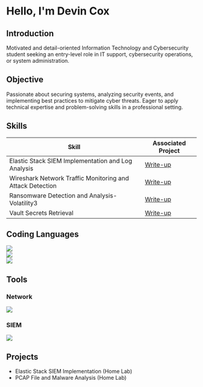 # Hello, I'm Devin Cox
## Introduction
Motivated and detail-oriented Information Technology and Cybersecurity student seeking an entry-level role in IT support, cybersecurity operations, or system administration. 

## Objective

 Passionate about securing systems, analyzing security events, and implementing best practices to mitigate cyber threats. 
 Eager to apply technical expertise and problem-solving skills in a professional setting.

## Skills

| Skill                                         | Associated Project         |
|-----------------------------------------------|----------------------------|
| Elastic Stack SIEM Implementation and Log Analysis          | <a href="https://google.com">Write-up</a>|
| Wireshark Network Traffic Monitoring and Attack Detection | <a href="https://github.com/DevinC12346/Detection-and-Malware-Analysis-Lab/blob/main/Hawkeye%20Lab.md">Write-up</a>|
| Ransomware Detection and Analysis-Volatility3| <a href =https://github.com/DevinC12346/Ransomware-Lab-Analysis/blob/main/README.md>Write-up</a>|
|Vault Secrets Retrieval| <a href =https://github.com/DevinC12346/Vault_Secrets_Writeup/blob/main/vault_secret_retrieval_technical_writeup.md>Write-up</a>|




## Coding Languages
<div>
    <img src="https://img.shields.io/badge/-Python-3776AB?&style=for-the-badge&logo=Python&logoColor=white" />
</div>

<div>
    <img src="https://img.shields.io/badge/-Java-007396?&style=for-the-badge&logo=Java&logoColor=white" />
</div>

<div>
    <img src="https://img.shields.io/badge/-Microsoft%20SQL%20Server-CC2927?&style=for-the-badge&logo=microsoft%20sql%20server&logoColor=white" />
</div>


## Tools

### Network
<div>
    <img src="https://img.shields.io/badge/-Wireshark-1679A7?&style=for-the-badge&logo=Wireshark&logoColor=white" />
  
</div>



### SIEM
<div>
    <img src="https://img.shields.io/badge/-Elastic-005571?&style=for-the-badge&logo=Elastic&logoColor=white" />
</div>

## Projects
- Elastic Stack SIEM Implementation (Home Lab)
- PCAP File and Malware Analysis (Home Lab)
